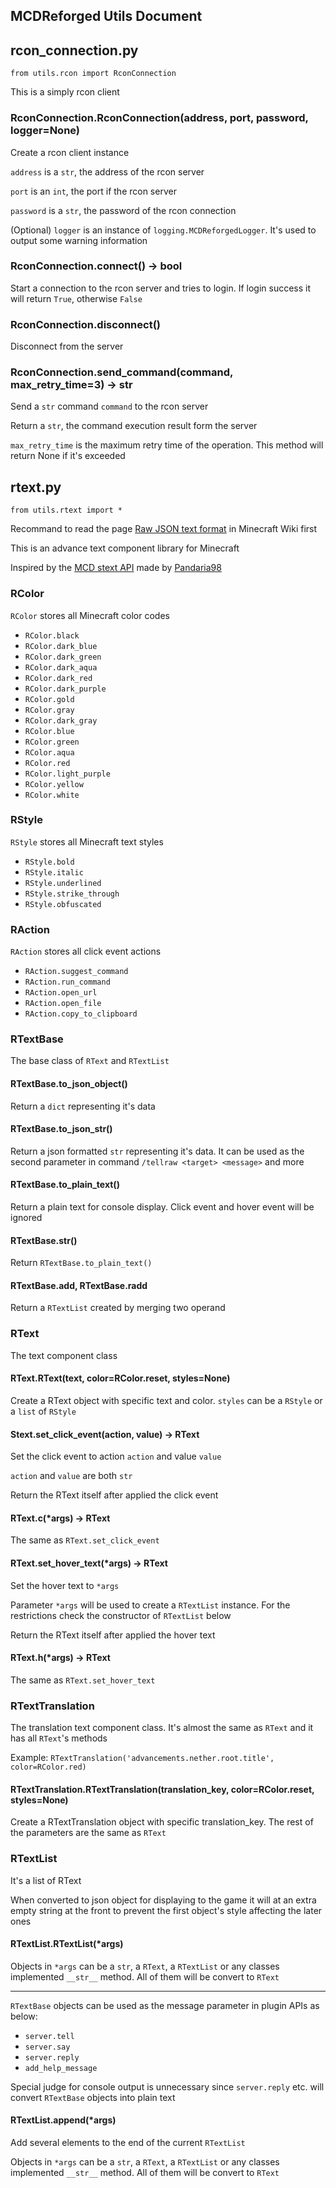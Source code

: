 MCDReforged Utils Document
---

## rcon_connection.py

`from utils.rcon import RconConnection`

This is a simply rcon client

### RconConnection.RconConnection(address, port, password, logger=None)

Create a rcon client instance

`address` is a `str`, the address of the rcon server

`port` is an `int`, the port if the rcon server

`password` is a `str`, the password of the rcon connection

(Optional) `logger` is an instance of `logging.MCDReforgedLogger`. It's used to output some warning information

### RconConnection.connect() -> bool

Start a connection to the rcon server and tries to login. If login success it will return `True`, otherwise `False`

### RconConnection.disconnect()

Disconnect from the server

### RconConnection.send_command(command, max_retry_time=3) -> str

Send a `str` command `command` to the rcon server

Return a `str`, the command execution result form the server

`max_retry_time` is the maximum retry time of the operation. This method will return None if it's exceeded  

## rtext.py

`from utils.rtext import *`

Recommand to read the page [Raw JSON text format](https://minecraft.gamepedia.com/Raw_JSON_text_format) in Minecraft Wiki first

This is an advance text component library for Minecraft

Inspired by the [MCD stext API](https://github.com/TISUnion/rtext) made by [Pandaria98](https://github.com/Pandaria98)

### RColor

`RColor` stores all Minecraft color codes

- `RColor.black`
- `RColor.dark_blue`
- `RColor.dark_green`
- `RColor.dark_aqua`
- `RColor.dark_red`
- `RColor.dark_purple`
- `RColor.gold`
- `RColor.gray`
- `RColor.dark_gray`
- `RColor.blue`
- `RColor.green`
- `RColor.aqua`
- `RColor.red`
- `RColor.light_purple`
- `RColor.yellow`
- `RColor.white`

### RStyle

`RStyle` stores all Minecraft text styles

- `RStyle.bold`
- `RStyle.italic`
- `RStyle.underlined`
- `RStyle.strike_through`
- `RStyle.obfuscated`

### RAction

`RAction` stores all click event actions

- `RAction.suggest_command`
- `RAction.run_command`
- `RAction.open_url`
- `RAction.open_file`
- `RAction.copy_to_clipboard`

### RTextBase

The base class of `RText` and `RTextList`

#### RTextBase.to_json_object()

Return a `dict` representing it's data

#### RTextBase.to_json_str()

Return a json formatted `str` representing it's data. It can be used as the second parameter in command `/tellraw <target> <message>` and more

#### RTextBase.to_plain_text()

Return a plain text for console display. Click event and hover event will be ignored

#### RTextBase.__str__()

Return `RTextBase.to_plain_text()`

#### RTextBase.__add__, RTextBase.__radd__

Return a `RTextList` created by merging two operand

### RText

The text component class

#### RText.RText(text, color=RColor.reset, styles=None)

Create a RText object with specific text and color. `styles` can be a `RStyle` or a `list` of `RStyle`

#### Stext.set_click_event(action, value) -> RText

Set the click event to action `action` and value `value`

`action` and `value` are both `str`

Return the RText itself after applied the click event

#### RText.c(*args) -> RText

The same as `RText.set_click_event`

#### RText.set_hover_text(*args) -> RText

Set the hover text to `*args`

Parameter `*args` will be used to create a `RTextList` instance. For the restrictions check the constructor of `RTextList` below

Return the RText itself after applied the hover text

#### RText.h(*args) -> RText

The same as `RText.set_hover_text`


### RTextTranslation

The translation text component class. It's almost the same as `RText` and it has all `RText`'s methods

Example: `RTextTranslation('advancements.nether.root.title', color=RColor.red)`

#### RTextTranslation.RTextTranslation(translation_key, color=RColor.reset, styles=None)

Create a RTextTranslation object with specific translation_key. The rest of the parameters are the same as `RText`


### RTextList

It's a list of RText

When converted to json object for displaying to the game it will at an extra empty string at the front to prevent the first object's style affecting the later ones

#### RTextList.RTextList(*args)

Objects in `*args` can be a `str`, a `RText`, a `RTextList` or any classes implemented `__str__` method. All of them will be convert to `RText`

---------

`RTextBase` objects can be used as the message parameter in plugin APIs as below:

- `server.tell`
- `server.say`
- `server.reply`
- `add_help_message`

Special judge for console output is unnecessary since `server.reply` etc. will convert `RTextBase` objects into plain text

#### RTextList.append(*args)

Add several elements to the end of the current `RTextList`

Objects in `*args` can be a `str`, a `RText`, a `RTextList` or any classes implemented `__str__` method. All of them will be convert to `RText`
